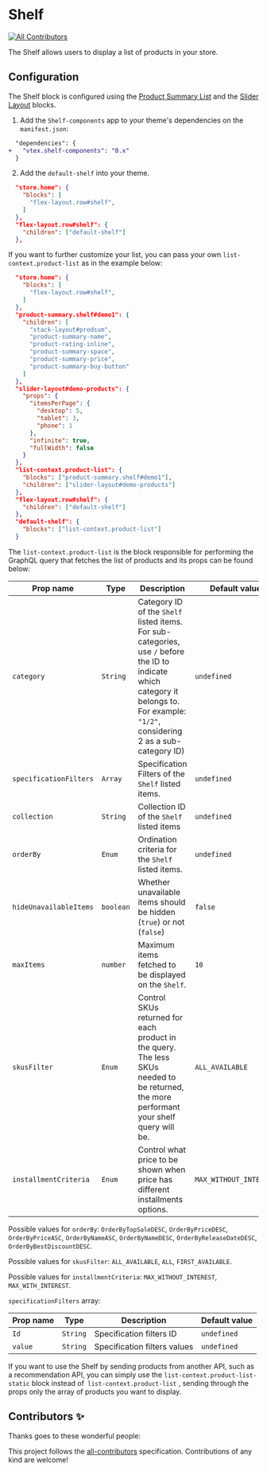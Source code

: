 # Shelf

<!-- ALL-CONTRIBUTORS-BADGE:START - Do not remove or modify this section -->
[![All Contributors](https://img.shields.io/badge/all_contributors-0-orange.svg?style=flat-square)](#contributors-)
<!-- ALL-CONTRIBUTORS-BADGE:END -->

The Shelf allows users to display a list of products in your store.

## Configuration

The Shelf block is configured using the [Product Summary List](https://vtex.io/docs/components/all/vtex.product-summary/) and the [Slider Layout](https://vtex.io/docs/components/all/vtex.slider-layout/) blocks.

1. Add the `Shelf-components` app to your theme's dependencies on the `manifest.json`:

```diff
  "dependencies": {
+   "vtex.shelf-components": "0.x"
  }
```

2. Add the `default-shelf` into your theme. 

```json
  "store.home": {
    "blocks": [
      "flex-layout.row#shelf",
    ]
  },
  "flex-layout.row#shelf": {
    "children": ["default-shelf"]
  },
```

If you want to further customize your list, you can pass your own `list-context.product-list` as in the example below:

```json
  "store.home": {
    "blocks": [
      "flex-layout.row#shelf",
    ]
  },
  "product-summary.shelf#demo1": {
    "children": [
      "stack-layout#prodsum",
      "product-summary-name",
      "product-rating-inline",
      "product-summary-space",
      "product-summary-price",
      "product-summary-buy-button"
    ]
  },
  "slider-layout#demo-products": {
    "props": {
      "itemsPerPage": {
        "desktop": 5,
        "tablet": 3,
        "phone": 1
      },
      "infinite": true,
      "fullWidth": false
    }
  },
  "list-context.product-list": {
    "blocks": ["product-summary.shelf#demo1"],
    "children": ["slider-layout#demo-products"]
  },
  "flex-layout.row#shelf": {
    "children": ["default-shelf"]
  },
  "default-shelf": {
    "blocks": ["list-context.product-list"]
  }
```

The `list-context.product-list` is the block responsible for performing the GraphQL query that fetches the list of products and its props can be found below:

| Prop name            | Type      | Description                                                                      | Default value      |
| -------------------- | --------- | -------------------------------------------------------------------------------- | ------------------ |
| `category`   | `String` | Category ID of the `Shelf` listed items. For sub-categories, use `/` before the ID to indicate which category it belongs to. For example: `"1/2"`, considering 2 as a sub-category ID)        |  `undefined`              |
| `specificationFilters`     | `Array`  | Specification Filters of the `Shelf` listed items.     | `undefined` |
| `collection` | `String` | Collection ID of the `Shelf` listed items                            | `undefined`              |
| `orderBy`    | `Enum` | Ordination criteria for the `Shelf` listed items. | `undefined`    |
| `hideUnavailableItems` | `boolean` | Whether unavailable items should be hidden (`true`) or not (`false`) | `false` |
| `maxItems`   | `number` | Maximum items fetched to be displayed on the `Shelf`.   | `10`                 |
| `skusFilter` | `Enum` | Control SKUs returned for each product in the query. The less SKUs needed to be returned, the more performant your shelf query will be.       | `ALL_AVAILABLE`              |
| `installmentCriteria`  | `Enum` | Control what price to be shown when price has different installments options.         | `MAX_WITHOUT_INTEREST`          |

Possible values for `orderBy`:
`OrderByTopSaleDESC`, `OrderByPriceDESC`, `OrderByPriceASC`, `OrderByNameASC`, `OrderByNameDESC`, `OrderByReleaseDateDESC`, `OrderByBestDiscountDESC`.

Possible values for `skusFilter`:
`ALL_AVAILABLE`, `ALL`, `FIRST_AVAILABLE`.

Possible values for `installmentCriteria`:
`MAX_WITHOUT_INTEREST`, `MAX_WITH_INTEREST`.

`specificationFilters` array:

| Prop name   | Type      | Description                               | Default value      |
| ----------- | --------- | ----------------------------------------- | ------------------ |
| `Id`        | `String`  | Specification filters ID                  | `undefined`        |
| `value`     | `String`  | Specification filters values              | `undefined`        |

If you want to use the Shelf by sending products from another API, such as a recommendation API, you can simply use the `list-context.product-list-static` block instead of` list-context.product-list` , sending through the props only the array of products you want to display.

<!-- DOCS-IGNORE:start -->

## Contributors ✨

Thanks goes to these wonderful people:

<!-- ALL-CONTRIBUTORS-LIST:START - Do not remove or modify this section -->
<!-- prettier-ignore-start -->
<!-- markdownlint-disable -->

<!-- markdownlint-enable -->
<!-- prettier-ignore-end -->
<!-- ALL-CONTRIBUTORS-LIST:END -->

This project follows the [all-contributors](https://github.com/all-contributors/all-contributors) specification. Contributions of any kind are welcome!

<!-- DOCS-IGNORE:end -->
